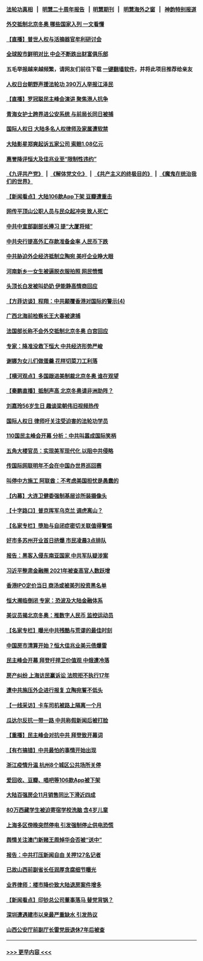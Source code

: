 #### [法轮功真相](https://github.com/gfw-breaker/truth/blob/master/README.md?t=0) &nbsp;&nbsp;|&nbsp;&nbsp; [明慧二十周年报告](https://github.com/gfw-breaker/mh-reports/blob/master/README.md?t=0) &nbsp;&nbsp;|&nbsp;&nbsp;[明慧期刊](https://github.com/gfw-breaker/mh-qikan) &nbsp;&nbsp;|&nbsp;&nbsp; [明慧海外之窗](https://github.com/gfw-breaker/mh-news/blob/master/README.md?t=0) &nbsp;&nbsp;|&nbsp;&nbsp; [神韵特别报道](https://github.com/gfw-breaker/mh-news/blob/master/shenyun.md?t=0)
#### [外交抵制北京冬奥 哪些国家入列 一文看懂](../pages/nsc413/n13429413.md?t=12110001) 
#### [【直播】普世人权与活摘器官牟利研讨会](../pages/nsc413/n13425146.md?t=12110001) 
#### [全球股市鲜明对比 中企不断跌出财富俱乐部](../pages/nsc413/n13429394.md?t=12110001) 
#### 五毛举报越来越频繁，请网友们前往下载 [一键翻墙软件](https://github.com/gfw-breaker/ssr-accounts)，并将此项目推荐给亲友
#### [人权日台朝野声援法轮功 390万人举报江泽民](../pages/nsc413/n13427519.md?t=12110001) 
#### [【直播】罗冠聪民主峰会演讲 聚焦港人抗争](../pages/nsc413/n13424672.md?t=12110001) 
#### [青海女护士跨界进公安系统 与前局长同日被捕](../pages/nsc413/n13428721.md?t=12110001) 
#### [国际人权日 大陆多名人权律师及家属遭软禁](../pages/nsc413/n13428751.md?t=12110001) 
#### [大陆影星郑爽起诉五家公司 索赔1.08亿元](../pages/nsc413/n13429022.md?t=12110001) 
#### [惠誉降评恒大及佳兆业至“限制性违约”](../pages/nsc413/n13428687.md?t=12110001) 
#### [《九评共产党》](https://github.com/begood0513/9ping.md/blob/master/README.md) &nbsp;|&nbsp; [《解体党文化》](../../../../jtdwh.md/blob/master/README.md)  &nbsp;|&nbsp; [《共产主义的终极目的》](../../../../gczydzjmd.md/blob/master/README.md) &nbsp;|&nbsp; [《魔鬼在统治我们的世界》](../../../../mgztzwmdsj.md/blob/master/README.md) 
#### [【新闻看点】大陆106款App下架 豆瓣遭重击](../pages/nsc413/n13427386.md?t=12110001) 
#### [网传平顶山公职人员与民众起冲突 致人死亡](../pages/nsc413/n13428813.md?t=12110001) 
#### [中共中宣部副部长捧习 提“大厦将倾”](../pages/nsc413/n13428439.md?t=12110001) 
#### [中共央行提高外汇存款准备金率 人民币下跌](../pages/nsc413/n13428064.md?t=12110001) 
#### [中共胁迫外企经济抵制立陶宛 美吁企业睁大眼](../pages/nsc413/n13428270.md?t=12110001) 
#### [河南新乡一女生被逼脱衣服拍照 网民愤慨](../pages/nsc413/n13428346.md?t=12110001) 
#### [头顶长白发被叫奶奶 伊能静高情商回应](../pages/nsc413/n13428031.md?t=12110001) 
#### [【方菲访谈】程翔：中共颠覆香港对国际的警示(4)](../pages/nsc413/n13428220.md?t=12110001) 
#### [广西北海前检察长王大春被逮捕](../pages/nsc413/n13428281.md?t=12110001) 
#### [法国部长称不会外交抵制北京冬奥 白宫回应](../pages/nsc413/n13428177.md?t=12110001) 
#### [专家：降准没救下恒大 中共经济形势严峻](../pages/nsc413/n13427980.md?t=12110001) 
#### [谢娜为女儿们做蛋羹 花样切菜刀工利落](../pages/nsc413/n13427777.md?t=12110001) 
#### [【横河观点】多国跟进美制裁北京冬奥 谁在观望](../pages/nsc413/n13427992.md?t=12110001) 
#### [【秦鹏直播】抵制声高 北京冬奥请非洲助阵？](../pages/nsc413/n13427857.md?t=12110001) 
#### [刘嘉玲56岁生日 趣谈梁朝伟旧视频热传](../pages/nsc413/n13427638.md?t=12110001) 
#### [国际人权日 律师吁关注受迫害的法轮功学员](../pages/nsc413/n13427032.md?t=12110001) 
#### [110国民主峰会开幕 分析：中共叫嚣成国际笑柄](../pages/nsc413/n13427500.md?t=12110001) 
#### [五角大楼官员：实现美军现代化 以阻中共侵略](../pages/nsc413/n13427780.md?t=12110001) 
#### [传国际网联明年不会在中国办世界巡回赛](../pages/nsc413/n13427550.md?t=12110001) 
#### [叫停中方施工 阿联酋：不考虑美国担忧是愚蠢的](../pages/nsc413/n13427649.md?t=12110001) 
#### [【内幕】大连卫健委强制基层诊所装摄像头](../pages/nsc413/n13427575.md?t=12110001) 
#### [【十字路口】普京挥军乌克兰 调虎离山？](../pages/nsc413/n13427026.md?t=12110001) 
#### [【名家专栏】堕胎与自闭症密切关联值得警惕](../pages/nsc413/n13426990.md?t=12110001) 
#### [好市多苏州开业首日挤爆 市民凌晨3点排队](../pages/nsc413/n13427566.md?t=12110001) 
#### [报告：黑客入侵东南亚国家 中共军队疑涉案](../pages/nsc413/n13427534.md?t=12110001) 
#### [习近平整肃金融圈 2021年被查高官人数跃增](../pages/nsc413/n13425726.md?t=12110001) 
#### [香港IPO定价当日 商汤或被美列投资黑名单](../pages/nsc413/n13427361.md?t=12110001) 
#### [恒大濒临倒闭 专家：恐波及大陆金融体系](../pages/nsc413/n13427357.md?t=12110001) 
#### [美议员揭北京冬奥：推数字人民币 监控运动员](../pages/nsc413/n13427465.md?t=12110001) 
#### [【名家专栏】曝光中共残酷与荒谬的最佳时刻](../pages/nsc413/n13427052.md?t=12110001) 
#### [中国房市清算开始？恒大佳兆业美元债爆雷](../pages/nsc413/n13427306.md?t=12110001) 
#### [民主峰会开幕 拜登吁捍卫价值观 中俄遭冷落](../pages/nsc413/n13427281.md?t=12110001) 
#### [房产纠纷 上海访民赢诉讼 法院拒不执行17年](../pages/nsc413/n13426573.md?t=12110001) 
#### [遭中共施压外企进行报复 立陶宛誓不低头](../pages/nsc413/n13426985.md?t=12110001) 
#### [【一线采访】卡车司机被路上隔离一个月](../pages/nsc413/n13427029.md?t=12110001) 
#### [瓜达尔反抗一带一路 中共称假新闻后被打脸](../pages/nsc413/n13427079.md?t=12110001) 
#### [【重播】民主峰会对抗中共 拜登致开幕词](../pages/nsc413/n13425940.md?t=12110001) 
#### [【有冇搞错】中共最怕的事情开始出现](../pages/nsc413/n13425103.md?t=12110001) 
#### [浙江疫情升温 杭州8个城区公共场所关停](../pages/nsc413/n13426539.md?t=12110001) 
#### [爱回收、豆瓣、唱吧等106款App被下架](../pages/nsc413/n13426814.md?t=12110001) 
#### [大陆百强房企11月销售同比下滑近四成](../pages/nsc413/n13426508.md?t=12110001) 
#### [80万西藏学生被迫寄宿学校洗脑 含4岁儿童](../pages/nsc413/n13426664.md?t=12110001) 
#### [上海多区傍晚突然停电 引发强制停止供电恐慌](../pages/nsc413/n13426629.md?t=12110001) 
#### [舆情关注澳门新赌王周焯华会否被“送中”](../pages/nsc413/n13426686.md?t=12110001) 
#### [报告：中共打压新闻自由 关押127名记者](../pages/nsc413/n13426290.md?t=12110001) 
#### [已故山西前副省长任润厚贪腐细节曝光](../pages/nsc413/n13426500.md?t=12110001) 
#### [业界律师：楼市降价致大陆退房案件增多](../pages/nsc413/n13425860.md?t=12110001) 
#### [【新闻看点】印钞总公司董事落马 替党背锅？](../pages/nsc413/n13425171.md?t=12110001) 
#### [深圳遭遇建市以来最严重缺水 引发热议](../pages/nsc413/n13426181.md?t=12110001) 
#### [山西公安厅前副厅长雷党辰退休7年后被查](../pages/nsc413/n13426255.md?t=12110001) 

----
#### [ >>> 更早内容 <<< ](../indexes/nsc413-earlier.md)
